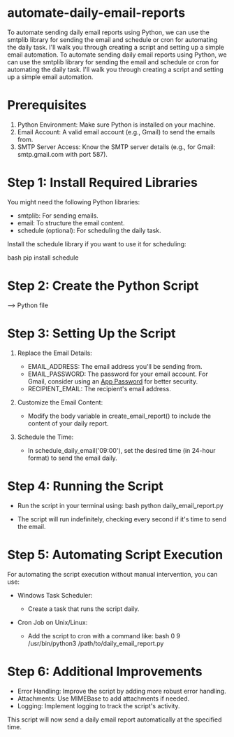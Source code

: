 # automate-daily-email-reports
To automate sending daily email reports using Python, we can use the smtplib library for sending the email and schedule or cron for automating the daily task. I'll walk you through creating a script and setting up a simple email automation.
To automate sending daily email reports using Python, we can use the smtplib library for sending the email and schedule or cron for automating the daily task. I'll walk you through creating a script and setting up a simple email automation.

# Prerequisites
1. Python Environment: Make sure Python is installed on your machine.
2. Email Account: A valid email account (e.g., Gmail) to send the emails from.
3. SMTP Server Access: Know the SMTP server details (e.g., for Gmail: smtp.gmail.com with port 587).

# Step 1: Install Required Libraries
You might need the following Python libraries:
- smtplib: For sending emails.
- email: To structure the email content.
- schedule (optional): For scheduling the daily task.

Install the schedule library if you want to use it for scheduling:

bash
pip install schedule


# Step 2: Create the Python Script
--> Python file

# Step 3: Setting Up the Script

1. Replace the Email Details: 
   - EMAIL_ADDRESS: The email address you'll be sending from.
   - EMAIL_PASSWORD: The password for your email account. For Gmail, consider using an [App Password](https://support.google.com/accounts/answer/185833) for better security.
   - RECIPIENT_EMAIL: The recipient's email address.

2. Customize the Email Content: 
   - Modify the body variable in create_email_report() to include the content of your daily report.

3. Schedule the Time: 
   - In schedule_daily_email('09:00'), set the desired time (in 24-hour format) to send the email daily.

# Step 4: Running the Script

- Run the script in your terminal using:
  bash
  python daily_email_report.py
  
- The script will run indefinitely, checking every second if it's time to send the email.

# Step 5: Automating Script Execution

For automating the script execution without manual intervention, you can use:

- Windows Task Scheduler:
  - Create a task that runs the script daily.
  
- Cron Job on Unix/Linux:
  - Add the script to cron with a command like:
    bash
    0 9    /usr/bin/python3 /path/to/daily_email_report.py
    

# Step 6: Additional Improvements

- Error Handling: Improve the script by adding more robust error handling.
- Attachments: Use MIMEBase to add attachments if needed.
- Logging: Implement logging to track the script's activity.

This script will now send a daily email report automatically at the specified time.
